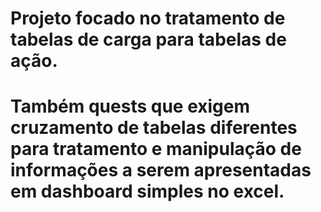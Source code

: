# Projeto focado no tratamento de tabelas de carga para tabelas de ação.
# Também quests que exigem cruzamento de tabelas diferentes para tratamento e manipulação de informações a serem apresentadas em dashboard simples no excel. 

